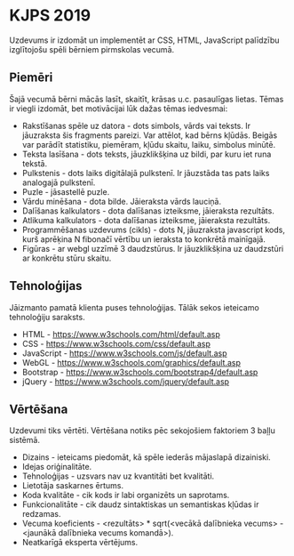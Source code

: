 # KJPS 2019

Uzdevums ir izdomāt un implementēt ar CSS, HTML, JavaScript palīdzību izglītojošu spēli bērniem pirmskolas vecumā.

## Piemēri

Šajā vecumā bērni mācās lasīt, skaitīt, krāsas u.c. pasaulīgas lietas. Tēmas ir viegli izdomāt, bet motivācijai lūk dažas tēmas iedvesmai:

* Rakstīšanas spēle uz datora - dots simbols, vārds vai teksts. Ir jāuzraksta šis fragments pareizi. Var attēlot, kad bērns kļūdās. Beigās var parādīt statistiku, piemēram, kļūdu skaitu, laiku, simbolus minūtē.
* Teksta lasīšana - dots teksts, jāuzklikšķina uz bildi, par kuru iet runa tekstā.
* Pulkstenis - dots laiks digitālajā pulkstenī. Ir jāuzstāda tas pats laiks analogajā pulkstenī.
* Puzle - jāsastellē puzle.
* Vārdu minēšana - dota bilde. Jāieraksta vārds lauciņā.
* Dalīšanas kalkulators - dota dalīšanas izteiksme, jāieraksta rezultāts.
* Atlikuma kalkulators - dota dalīšanas izteiksme, jāieraksta rezultāts.
* Programmēšanas uzdevums (cikls) - dots N, jāuzraksta javascript kods, kurš aprēķina N fibonačī vērtību un ieraksta to konkrētā mainīgajā.
* Figūras - ar webgl uzzīmē 3 daudzstūrus. Ir jāuzklikšķina uz daudzstūri ar konkrētu stūru skaitu.

## Tehnoloģijas

Jāizmanto pamatā klienta puses tehnoloģijas. Tālāk sekos ieteicamo tehnoloģiju saraksts.

* HTML - https://www.w3schools.com/html/default.asp
* CSS - https://www.w3schools.com/css/default.asp
* JavaScript - https://www.w3schools.com/js/default.asp
* WebGL - https://www.w3schools.com/graphics/default.asp
* Bootstrap - https://www.w3schools.com/bootstrap4/default.asp
* jQuery - https://www.w3schools.com/jquery/default.asp

## Vērtēšana

Uzdevumi tiks vērtēti. Vērtēšana notiks pēc sekojošiem faktoriem 3 baļļu sistēmā.

* Dizains - ieteicams piedomāt, kā spēle iederās mājaslapā dizainiski.
* Idejas oriģinalitāte.
* Tehnoloģijas - uzsvars nav uz kvantitāti bet kvalitāti.
* Lietotāja saskarnes ērtums.
* Koda kvalitāte - cik kods ir labi organizēts un saprotams.
* Funkcionalitāte - cik daudz sintaktiskas un semantiskas kļūdas ir redzamas.
* Vecuma koeficients - <rezultāts> * sqrt(<vecākā dalībnieka vecums> - <jaunākā dalībnieka vecums komandā>).
* Neatkarīgā eksperta vērtējums.
